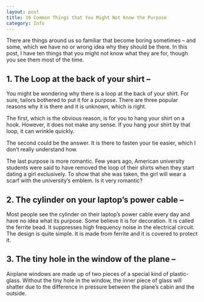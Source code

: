 ```yaml
---
layout: post
title: 10 Common Things that You Might Not Know the Purpose
category: Info
---
```


There are things around us so familiar that become boring sometimes – and some, which we have no or wrong idea why they should be there.
In this post, I have ten things that you might not know what they are for, though you see them most of the time.

## 1. The Loop at the back of your shirt –

You might be wondering why there is a loop at the back of your shirt. For sure, tailors bothered to put it for a purpose. 
There are three popular reasons why it is there and it is unknown, which is right.

The first, which is the obvious reason, is for you to hang your shirt on a hook. However, it does not make any sense. 
If you hang your shirt by that loop, it can wrinkle quickly.

The second could be the answer. It is there to fasten your tie easier, which I don’t really understand how.

The last purpose is more romantic. Few years ago, American university students were said to have removed the 
loop of their shirts when they start dating a girl exclusively. To show that she was taken, the girl will wear 
a scarf with the university’s emblem. Is it very romantic?

## 2. The cylinder on your laptop’s power cable –

Most people see the cylinder on their laptop’s power cable every day and have no idea what its purpose. Some believe it is for decoration. 
It is called the ferrite bead. It suppresses high frequency noise in the electrical circuit. The design is quite simple. It is made from 
ferrite and it is covered to protect it.

## 3. The tiny hole in the window of the plane –

Airplane windows are made up of two pieces of a special kind of plastic-glass. Without the tiny hole in the window, 
the inner piece of glass will shatter due to the difference in pressure between the plane’s cabin and the outside.
 


 


